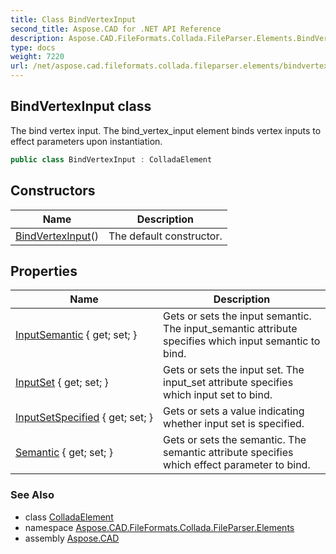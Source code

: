 ```yaml
---
title: Class BindVertexInput
second_title: Aspose.CAD for .NET API Reference
description: Aspose.CAD.FileFormats.Collada.FileParser.Elements.BindVertexInput class. The bind vertex input. The bind_vertex_input element binds vertex inputs to effect parameters upon instantiation
type: docs
weight: 7220
url: /net/aspose.cad.fileformats.collada.fileparser.elements/bindvertexinput/
---
```

## BindVertexInput class

The bind vertex input. The bind_vertex_input element binds vertex inputs to effect parameters upon instantiation.

```csharp
public class BindVertexInput : ColladaElement
```

## Constructors

| Name | Description |
| --- | --- |
| [BindVertexInput](bindvertexinput/)() | The default constructor. |

## Properties

| Name | Description |
| --- | --- |
| [InputSemantic](../../aspose.cad.fileformats.collada.fileparser.elements/bindvertexinput/inputsemantic/) { get; set; } | Gets or sets the input semantic. The input_semantic attribute specifies which input semantic to bind. |
| [InputSet](../../aspose.cad.fileformats.collada.fileparser.elements/bindvertexinput/inputset/) { get; set; } | Gets or sets the input set. The input_set attribute specifies which input set to bind. |
| [InputSetSpecified](../../aspose.cad.fileformats.collada.fileparser.elements/bindvertexinput/inputsetspecified/) { get; set; } | Gets or sets a value indicating whether input set is specified. |
| [Semantic](../../aspose.cad.fileformats.collada.fileparser.elements/bindvertexinput/semantic/) { get; set; } | Gets or sets the semantic. The semantic attribute specifies which effect parameter to bind. |

### See Also

* class [ColladaElement](../colladaelement/)
* namespace [Aspose.CAD.FileFormats.Collada.FileParser.Elements](../../aspose.cad.fileformats.collada.fileparser.elements/)
* assembly [Aspose.CAD](../../)


